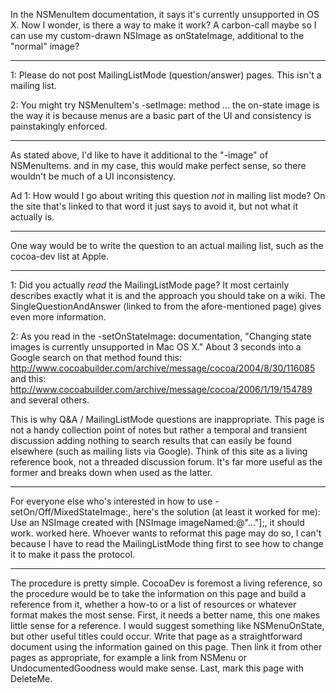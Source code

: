In the NSMenuItem documentation, it says it's currently unsupported in OS X. Now I wonder, is there a way to make it work? A carbon-call maybe so I can use my custom-drawn NSImage as onStateImage, additional to the "normal" image?

----

1: Please do not post MailingListMode (question/answer) pages. This isn't a mailing list.

2: You might try NSMenuItem's -setImage: method ... the on-state image is the way it is because menus are a basic part of the UI and consistency is painstakingly enforced.


----
As stated above, I'd like to have it additional to the "-image" of NSMenuItems. and in my case, this would make perfect sense, so there wouldn't be much of a UI inconsistency.

Ad 1: How would I go about writing this question _not_ in mailing list mode? On the site that's linked to that word it just says to avoid it, but not what it actually is.

----
One way would be to write the question to an actual mailing list, such as the cocoa-dev list at Apple.

----

1: Did you actually *read* the MailingListMode page? It most certainly describes exactly what it is and the approach you should take on a wiki. The SingleQuestionAndAnswer (linked to from the afore-mentioned page) gives even more information.

2: As you read in the     -setOnStateImage: documentation, "Changing state images is currently unsupported in Mac OS X."  About 3 seconds into a Google search on that method found this: http://www.cocoabuilder.com/archive/message/cocoa/2004/8/30/116085 and this: http://www.cocoabuilder.com/archive/message/cocoa/2006/1/19/154789 and several others. 

This is why Q&A / MailingListMode questions are inappropriate. This page is not a handy collection point of notes but rather a temporal and transient discussion adding nothing to search results that can easily be found elsewhere (such as mailing lists via Google). Think of this site as a living reference book, not a threaded discussion forum. It's far more useful as the former and breaks down when used as the latter.

----
For everyone else who's interested in how to use -setOn/Off/MixedStateImage:, here's the solution (at least it worked for me):
Use an NSImage created with [NSImage imageNamed:@"..."];, it should work. worked here.
Whoever wants to reformat this page may do so, I can't because I have to read the MailingListMode thing first to see how to change it to make it pass the protocol.

----
The procedure is pretty simple. CocoaDev is foremost a living reference, so the procedure would be to take the information on this page and build a reference from it, whether a how-to or a list of resources or whatever format makes the most sense. First, it needs a better name, this one makes little sense for a reference. I would suggest something like NSMenuOnState, but other useful titles could occur. Write that page as a straightforward document using the information gained on this page. Then link it from other pages as appropriate, for example a link from NSMenu or UndocumentedGoodness would make sense. Last, mark this page with DeleteMe.
